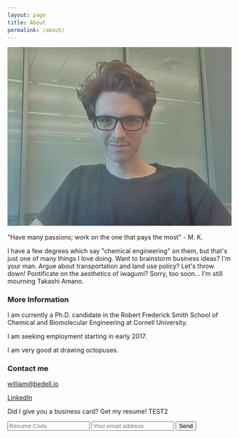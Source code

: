 ```yaml
---
layout: page
title: About
permalink: /about/
---
```


![Bill](/images/portrait_20160530.jpg)

"Have many passions; work on the one that pays the most" - M. K.

I have a few degrees which say "chemical engineering" on them, but that's just one of many things I love doing. Want to brainstorm business ideas?  I'm your man. Argue about transportation and land use policy? Let's throw down! Pontificate on the aesthetics of iwagumi? Sorry, too soon... I'm still mourning Takashi Amano.

### More Information

I am currently a Ph.D. candidate in the Robert Frederick Smith School of Chemical and Biomolecular Engineering at Cornell University.

I am seeking employment starting in early 2017.

I am very good at drawing octopuses.

### Contact me

[william@bedell.io](mailto:william@bedell.io)

[LinkedIn](https://www.linkedin.com/in/bill-bedell-27813749)

Did I give you a business card? Get my resume! TEST2

<form action="https://formspree.io/william@bedell.io"
      method="POST">
    <input type="text" name="_subject" placeholder="Resume Code">
    <input type="email" name="_replyto" placeholder="Your email address">
    <input type="text" name="_format" value="plain" style="display:none" />
    <input type="submit" value="Send">
</form> 
